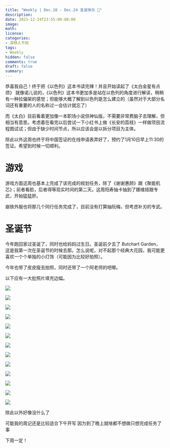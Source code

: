 ```yaml
---
title: "Weekly | Dec.18 - Dec.24 圣诞快乐 🎅"
description: 
date: 2023-12-24T23:55:00-08:00
image: 
math:
license: 
categories:
- 深林人不知
tags:
- Weekly
hidden: false
comments: true
draft: false
summary: 
---
```


恭喜我自己！终于把《以色列》这本书读完辣！并且开始读起了《太白金星有点烦》
就像诺儿说的，《以色列》这本书更加多是站在以色列的角度进行解读，稍稍有一种拉偏架的感觉；但能够大概了解到以色列是怎么建立的（虽然对于大部分名词还有重要的人的名称过一会估计就忘了）

而《太白》目前看着更加像一本职场小说但神仙版，不需要非常费脑子去理解，但相当有意思。考虑着在看完以后尝试一下小红书上做《长安的荔枝》一样做项目流程图试试；但由于缺少时间节点，所以应该会是以拆分项目为主体。

除此以外这周也终于将中国签证的在线申请表弄好了，预约了1月10日早上11:30的签证。希望到时候一切顺利。

# 游戏
游戏方面这周也基本上完成了该完成的规划任务，除了《谢谢惠顾》跟《聚能机芯》；前者看脸，后者得等现实时间的第二天。这周阳寿抽卡抽到了娜维娅跟专武，开始猛猛肝。

崩铁外服也将那几个同行任务完成了，目前没有打算抽阮梅，但考虑补刃的专武。

# 圣诞节
今年跑回家过圣诞了，同时也给妈妈过生日。圣诞前夕去了 Butchart Garden，这是我第一次在圣诞节的时候去那。怎么说呢，对不起那个经典大花园，我可能更喜欢一个个单独的小灯饰（可能因为比较好拍照）。

今年也带了皮皮瘦去拍照，同时还带了一个阿老师的吧唧。

以下应有一大批照片填充边幅。

![](https://s2.loli.net/2023/12/25/u9iQNv6yCe5mLaF.jpg)

![](https://s2.loli.net/2023/12/25/eFsA9RNB7EfuWXK.jpg)


![](https://s2.loli.net/2023/12/25/tmfNDagzVGkT7jS.jpg)

![](https://s2.loli.net/2023/12/25/Vag1COIrGBFYvDb.jpg)

![](https://s2.loli.net/2023/12/25/SO65ai9xeW3AumC.jpg)

![](https://s2.loli.net/2023/12/25/UAj7CMWT2sunhaw.jpg)

![](https://s2.loli.net/2023/12/25/c1RmZMqbFehuxGd.jpg)

![](https://s2.loli.net/2023/12/25/TzqXN1ZIMthsaCr.jpg)

![](https://s2.loli.net/2023/12/25/kv9bj6EpWQtKw3o.jpg)

![](https://s2.loli.net/2023/12/25/RvTtxjSLIGZyP1k.jpg)

![](https://s2.loli.net/2023/12/25/igyCIVRfZwOEpSb.jpg)


![](https://s2.loli.net/2023/12/25/4BghiSR1LFzZOlW.jpg)

![](https://s2.loli.net/2023/12/25/juFkESfh3rJyl1A.jpg)

除此以外好像没什么了

可能我的周记还是比较适合下午开写
因为到了晚上就啥都不想做只想完成任务了事

下周一定！